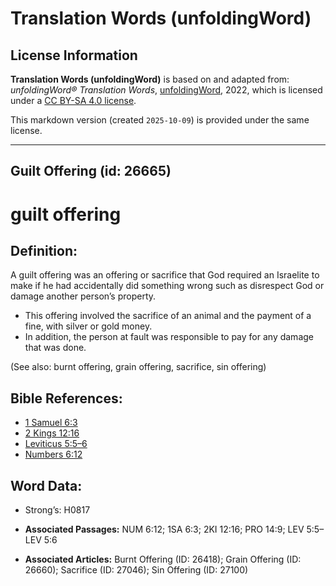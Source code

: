 # Translation Words (unfoldingWord)

## License Information

**Translation Words (unfoldingWord)** is based on and adapted from: _unfoldingWord® Translation Words_, [unfoldingWord](https://unfoldingword.org/utw), 2022, which is licensed under a [CC BY-SA 4.0 license](https://creativecommons.org/licenses/by-sa/4.0/legalcode.en).

This markdown version (created `2025-10-09`) is provided under the same license.



--------------------------------

## Guilt Offering (id: 26665)

guilt offering
==============

Definition:
-----------

A guilt offering was an offering or sacrifice that God required an Israelite to make if he had accidentally did something wrong such as disrespect God or damage another person’s property.

* This offering involved the sacrifice of an animal and the payment of a fine, with silver or gold money.
* In addition, the person at fault was responsible to pay for any damage that was done.

(See also: burnt offering, grain offering, sacrifice, sin offering)

Bible References:
-----------------

* [1 Samuel 6:3](https://ref.ly/1Sam6:3)
* [2 Kings 12:16](https://ref.ly/2Kgs12:16)
* [Leviticus 5:5–6](https://ref.ly/Lev5:5-Lev5:6)
* [Numbers 6:12](https://ref.ly/Num6:12)

Word Data:
----------

* Strong’s: H0817

* **Associated Passages:** NUM 6:12; 1SA 6:3; 2KI 12:16; PRO 14:9; LEV 5:5–LEV 5:6
* **Associated Articles:** Burnt Offering (ID: 26418); Grain Offering (ID: 26660); Sacrifice (ID: 27046); Sin Offering (ID: 27100)

